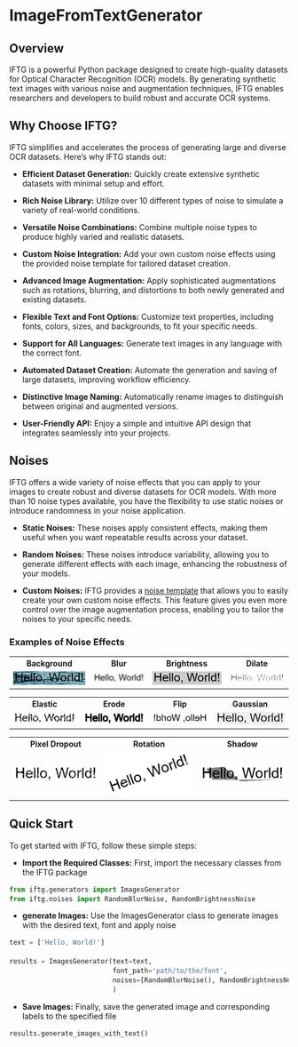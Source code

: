 
# **ImageFromTextGenerator**

## **Overview**
IFTG is a powerful Python package designed to create high-quality datasets for Optical Character Recognition (OCR) models. By generating synthetic text images with various noise and augmentation techniques, IFTG enables researchers and developers to build robust and accurate OCR systems.
        
## **Why Choose IFTG?**
IFTG simplifies and accelerates the process of generating large and diverse OCR datasets. Here’s why IFTG stands out:

- **Efficient Dataset Generation:** Quickly create extensive synthetic datasets with minimal setup and effort.

- **Rich Noise Library:** Utilize over 10 different types of noise to simulate a variety of real-world conditions.

- **Versatile Noise Combinations:** Combine multiple noise types to produce highly varied and realistic datasets.

- **Custom Noise Integration:** Add your own custom noise effects using the provided noise template for tailored dataset creation.

- **Advanced Image Augmentation:** Apply sophisticated augmentations such as rotations, blurring, and distortions to both newly generated and existing datasets.

- **Flexible Text and Font Options:** Customize text properties, including fonts, colors, sizes, and backgrounds, to fit your specific needs.
- **Support for All Languages:** Generate text images in any language with the correct font.

- **Automated Dataset Creation:** Automate the generation and saving of large datasets, improving workflow efficiency.

- **Distinctive Image Naming:** Automatically rename images to distinguish between original and augmented versions.

- **User-Friendly API:** Enjoy a simple and intuitive API design that integrates seamlessly into your projects.

## **Noises**
IFTG offers a wide variety of noise effects that you can apply to your images to create robust and diverse datasets for OCR models. With more than 10 noise types available, you have the flexibility to use static noises or introduce randomness in your noise application.

- **Static Noises:** These noises apply consistent effects, making them useful when you want repeatable results across your dataset.
  
- **Random Noises:** These noises introduce variability, allowing you to generate different effects with each image, 
enhancing the robustness of your models.
  
- **Custom Noises:** IFTG provides a [noise template](https://github.com/OmarSamirz/ImageFromTextGenerator/blob/main/noise_template.py) that allows you to easily create your own custom noise effects. This feature gives you even more control over the image augmentation process, enabling you to tailor the noises to your specific needs.

### **Examples of Noise Effects**

<table>
  <tr>
    <th>Background</th>
    <th>Blur</th>
    <th>Brightness</th>
    <th>Dilate</th>
  </tr>
  <tr>
    <td><img src="../images/background_img.png" alt="Background" width="100%"></td>
    <td><img src="../images/blur_img.png" alt="Blur" width="100%"></td>
    <td><img src="../images/brightness_img.png" alt="Brightness" width="100%"></td>
    <td><img src="../images/dilate_img.png" alt="Dilate" width="100%"></td>
  </tr>
</table>

<table>
  <tr>
    <th>Elastic</th>
    <th>Erode</th>
    <th>Flip</th>
    <th>Gaussian</th>
  </tr>
  <tr>
    <td><img src="../images/elastic_img.png" alt="Elastic" width="100%"></td>
    <td><img src="../images/erode_img.png" alt="Erode" width="100%"></td>
    <td><img src="../images/flip_img.png" alt="Flip" width="100%"></td>
    <td><img src="../images/gaussian_img.png" alt="Gaussian" width="100%"></td>
  </tr>
</table>

<table>
  <tr>
    <th>Pixel Dropout</th>
    <th>Rotation</th>
    <th>Shadow</th>
  </tr>
  <tr>
    <td><img src="../images/pixeldropout_img.png" alt="Pixel Dropout" width="100%"></td>
    <td><img src="../images/rotation_img.png" alt="Rotatoin" width="100%"></td>
    <td><img src="../images/shadow_img.png" alt="Shadow" width="100%"></td>
  </tr>
</table>

## **Quick Start**
To get started with IFTG, follow these simple steps:

- **Import the Required Classes:** First, import the necessary classes from the IFTG package
```python
from iftg.generators import ImagesGenerator
from iftg.noises import RandomBlurNoise, RandomBrightnessNoise
```
    
- **generate Images:** Use the ImagesGenerator class to generate images with the desired text, font and apply noise
```python
text = ['Hello, World!']
    
results = ImagesGenerator(text=text,
                          font_path='path/to/the/font',
                          noises=[RandomBlurNoise(), RandomBrightnessNoise()],                                    
                          )
```
- **Save Images:** Finally, save the generated image and corresponding labels to the specified file
```py
results.generate_images_with_text()
```